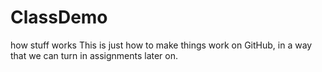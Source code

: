 # ClassDemo
how stuff works
This is just how to make things work on GitHub, in a way that we can turn in assignments later on. 
